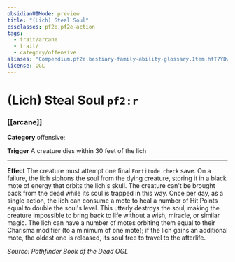 ```yaml
---
obsidianUIMode: preview
title: "(Lich) Steal Soul"
cssclasses: pf2e,pf2e-action
tags:
  - trait/arcane
  - trait/
  - category/offensive
aliases: "Compendium.pf2e.bestiary-family-ability-glossary.Item.hfT7YDwx0UX4expm"
license: OGL
---
```

# (Lich) Steal Soul `pf2:r`

### [[arcane]]

**Category** offensive; 




**Trigger** A creature dies within 30 feet of the lich

* * *

**Effect** The creature must attempt one final `Fortitude check` save. On a failure, the lich siphons the soul from the dying creature, storing it in a black mote of energy that orbits the lich's skull. The creature can't be brought back from the dead while its soul is trapped in this way. Once per day, as a single action, the lich can consume a mote to heal a number of Hit Points equal to double the soul's level. This utterly destroys the soul, making the creature impossible to bring back to life without a wish, miracle, or similar magic. The lich can have a number of motes orbiting them equal to their Charisma modifier (to a minimum of one mote); if the lich gains an additional mote, the oldest one is released, its soul free to travel to the afterlife.

*Source: Pathfinder Book of the Dead*
*OGL*